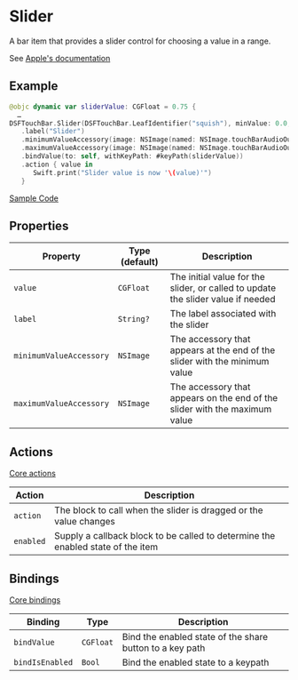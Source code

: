 # Slider

A bar item that provides a slider control for choosing a value in a range.

See [Apple's documentation](https://developer.apple.com/documentation/appkit/nsslidertouchbaritem)

## Example

```swift
@objc dynamic var sliderValue: CGFloat = 0.75 {
  …
DSFTouchBar.Slider(DSFTouchBar.LeafIdentifier("squish"), minValue: 0.0, maxValue: 1.0)
   .label("Slider")
   .minimumValueAccessory(image: NSImage(named: NSImage.touchBarAudioOutputVolumeOffTemplateName))
   .maximumValueAccessory(image: NSImage(named: NSImage.touchBarAudioOutputVolumeHighTemplateName))
   .bindValue(to: self, withKeyPath: #keyPath(sliderValue))
   .action { value in
      Swift.print("Slider value is now '\(value)'")
   }
```
[Sample Code](../Demos/DSFTouchBar%20Demo/DSFTouchBar%20Demo/views/demo/SliderViewController.swift)

## Properties
	
| Property   | Type (default)     |  Description |
|----------|-------------|------|
| `value`  | `CGFloat`  | The initial value for the slider, or called to update the slider value if needed |
| `label`  | `String?`  | The label associated with the slider |
| `minimumValueAccessory` | `NSImage` | The accessory that appears at the end of the slider with the minimum value |
| `maximumValueAccessory` | `NSImage` | The accessory that appears on the end of the slider with the maximum value |

## Actions

[Core actions](core.md)

| Action    | Description |
|-----------|---------------------|
| `action`  | The block to call when the slider is dragged or the value changes |
| `enabled` | Supply a callback block to be called to determine the enabled state of the item |

## Bindings

[Core bindings](core.md)

| Binding          | Type      |  Description        |
|------------------|-----------|---------------------|
| `bindValue`      | `CGFloat` | Bind the enabled state of the share button to a key path |
| `bindIsEnabled`  | `Bool`    | Bind the enabled state to a keypath |

